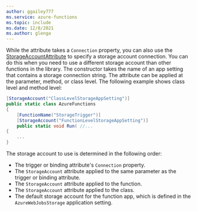 ```yaml
---
author: ggailey777
ms.service: azure-functions
ms.topic: include
ms.date: 12/8/2021
ms.author: glenga
---
```


While the attribute takes a `Connection` property, you can also use the [StorageAccountAttribute](https://github.com/Azure/azure-webjobs-sdk/blob/master/src/Microsoft.Azure.WebJobs/StorageAccountAttribute.cs) to specify a storage account connection. You can do this when you need to use a different storage account than other functions in the library. The constructor takes the name of an app setting that contains a storage connection string. The attribute can be applied at the parameter, method, or class level. The following example shows class level and method level:

```csharp
[StorageAccount("ClassLevelStorageAppSetting")]
public static class AzureFunctions
{
    [FunctionName("StorageTrigger")]
    [StorageAccount("FunctionLevelStorageAppSetting")]
    public static void Run( //...
{
    ...
}
```

The storage account to use is determined in the following order:

* The trigger or binding attribute's `Connection` property.
* The `StorageAccount` attribute applied to the same parameter as the trigger or binding attribute.
* The `StorageAccount` attribute applied to the function.
* The `StorageAccount` attribute applied to the class.
* The default storage account for the function app, which is defined in the `AzureWebJobsStorage` application setting.
